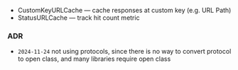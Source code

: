 * CustomKeyURLCache — cache responses at custom key (e.g. URL Path)
* StatusURLCache — track hit count metric

### ADR

- `2024-11-24` not using protocols, since there is no way to convert protocol to open class, and many libraries require open class 
